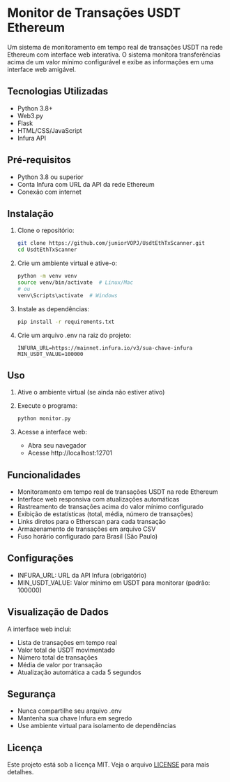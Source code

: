 # Monitor de Transações USDT Ethereum

Um sistema de monitoramento em tempo real de transações USDT na rede Ethereum com interface web interativa. O sistema monitora transferências acima de um valor mínimo configurável e exibe as informações em uma interface web amigável.

## Tecnologias Utilizadas

- Python 3.8+
- Web3.py
- Flask
- HTML/CSS/JavaScript
- Infura API

## Pré-requisitos

- Python 3.8 ou superior
- Conta Infura com URL da API da rede Ethereum
- Conexão com internet

## Instalação

1. Clone o repositório:
    ```bash
    git clone https://github.com/juniorVOPJ/UsdtEthTxScanner.git
    cd UsdtEthTxScanner
    ```

2. Crie um ambiente virtual e ative-o:
    ```bash
    python -m venv venv
    source venv/bin/activate  # Linux/Mac
    # ou
    venv\Scripts\activate  # Windows
    ```

3. Instale as dependências:
    ```bash
    pip install -r requirements.txt
    ```

4. Crie um arquivo .env na raiz do projeto:
    ```
    INFURA_URL=https://mainnet.infura.io/v3/sua-chave-infura
    MIN_USDT_VALUE=100000
    ```

## Uso

1. Ative o ambiente virtual (se ainda não estiver ativo)

2. Execute o programa:
    ```bash
    python monitor.py
    ```

3. Acesse a interface web:
   - Abra seu navegador
   - Acesse http://localhost:12701

## Funcionalidades

- Monitoramento em tempo real de transações USDT na rede Ethereum
- Interface web responsiva com atualizações automáticas
- Rastreamento de transações acima do valor mínimo configurado
- Exibição de estatísticas (total, média, número de transações)
- Links diretos para o Etherscan para cada transação
- Armazenamento de transações em arquivo CSV
- Fuso horário configurado para Brasil (São Paulo)

## Configurações

- INFURA_URL: URL da API Infura (obrigatório)
- MIN_USDT_VALUE: Valor mínimo em USDT para monitorar (padrão: 100000)

## Visualização de Dados

A interface web inclui:
- Lista de transações em tempo real
- Valor total de USDT movimentado
- Número total de transações
- Média de valor por transação
- Atualização automática a cada 5 segundos

## Segurança

- Nunca compartilhe seu arquivo .env
- Mantenha sua chave Infura em segredo
- Use ambiente virtual para isolamento de dependências

## Licença

Este projeto está sob a licença MIT. Veja o arquivo [LICENSE](LICENSE) para mais detalhes.